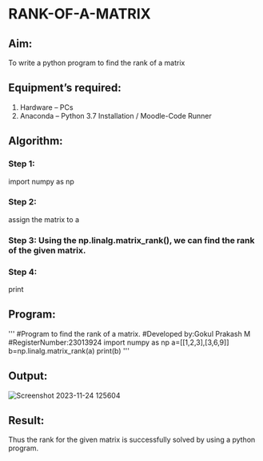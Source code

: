 # RANK-OF-A-MATRIX
## Aim:
To write a python program to find the rank of a matrix
## Equipment’s required:
1. 	Hardware – PCs
2. 	Anaconda – Python 3.7 Installation / Moodle-Code Runner
## Algorithm:
### Step 1: 
import numpy as np
### Step 2: 
assign the matrix to a
### Step 3: Using the np.linalg.matrix_rank(), we can find the rank of the given matrix.
### Step 4: 
print
## Program:
'''
#Program to find the rank of a matrix.
#Developed by:Gokul Prakash M
#RegisterNumber:23013924
import numpy as np
a=[[1,2,3],[3,6,9]]
b=np.linalg.matrix_rank(a)
print(b)
'''

## Output:
![Screenshot 2023-11-24 125604](https://github.com/gokulprakash23013924/RANK-OF-A-MATRIX/assets/150231472/6a9b9fc3-b5b2-47c6-8adc-93bb5df7aaf9)

## Result:
Thus the rank for the given matrix is successfully solved by  using a python program.

